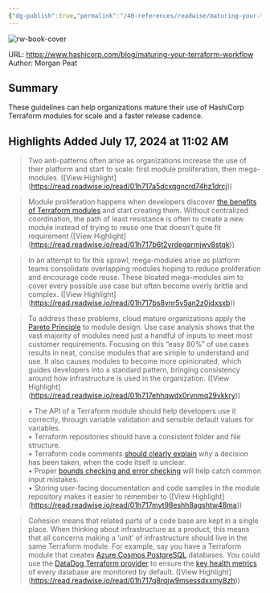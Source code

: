 ```yaml
---
{"dg-publish":true,"permalink":"/40-references/readwise/maturing-your-terraform-workflow/","tags":["rw/articles"]}
---
```



![rw-book-cover](https://www.hashicorp.com/favicon.svg)

  

URL: <https://www.hashicorp.com/blog/maturing-your-terraform-workflow>  
Author: Morgan Peat

## Summary

These guidelines can help organizations mature their use of HashiCorp Terraform modules for scale and a faster release cadence.

## Highlights Added July 17, 2024 at 11:02 AM

> Two anti-patterns often arise as organizations increase the use of their platform and start to scale: first module proliferation, then mega-modules. ([View Highlight] (<https://read.readwise.io/read/01h717a5dcxqgncrd74hz1drcj>))

> Module proliferation happens when developers discover [the benefits of Terraform modules](https://developer.hashicorp.com/terraform/tutorials/modules/module#what-are-modules-for) and start creating them. Without centralized coordination, the path of least resistance is often to create a new module instead of trying to reuse one that doesn’t quite fit requirement ([View Highlight] (<https://read.readwise.io/read/01h717b6t2yrdegarmjwv8stqk>))

> In an attempt to fix this sprawl, mega-modules arise as platform teams consolidate overlapping modules hoping to reduce proliferation and encourage code reuse. These bloated mega-modules aim to cover every possible use case but often become overly brittle and complex. ([View Highlight] (<https://read.readwise.io/read/01h717bs8vnr5v5an2z0jdxsxb>))

> To address these problems, cloud mature organizations apply the [Pareto Principle](https://en.wikipedia.org/wiki/Pareto_principle) to module design. Use case analysis shows that the vast majority of modules need just a handful of inputs to meet most customer requirements. Focusing on this “easy 80%” of use cases results in neat, concise modules that are simple to understand and use. It also causes modules to become more opinionated, which guides developers into a standard pattern, bringing consistency around how infrastructure is used in the organization. ([View Highlight] (<https://read.readwise.io/read/01h717ehhqwdx0rvnmq29vkkry>))

> • The API of a Terraform module should help developers use it correctly, through variable validation and sensible default values for variables.  
> • Terraform repositories should have a consistent folder and file structure.  
> • Terraform code comments [should clearly explain](https://blog.codinghorror.com/code-tells-you-how-comments-tell-you-why/) *why* a decision has been taken, when the code itself is unclear.  
> • Proper [bounds checking and error checking](https://developer.hashicorp.com/terraform/language/expressions/custom-conditions) will help catch common input mistakes.  
> • Storing user-facing documentation and code samples in the module repository makes it easier to remember to ([View Highlight] (<https://read.readwise.io/read/01h717myt98eshh8agshtw48ma>))

> Cohesion means that related parts of a code base are kept in a single place. When thinking about infrastructure as a product, this means that all concerns making a ‘unit’ of infrastructure should live in the same Terraform module. For example, say you have a Terraform module that creates [Azure Cosmos PostgreSQL](https://learn.microsoft.com/en-us/azure/cosmos-db/postgresql/introduction) databases. You could use the [DataDog Terraform provider](https://registry.terraform.io/providers/DataDog/datadog/latest) to ensure the [key health metrics](https://www.datadoghq.com/blog/azure-cosmos-db-postgresql/) of every database are monitored by default. ([View Highlight] (<https://read.readwise.io/read/01h717q8rqjw9msessdxxmy8zh>))
